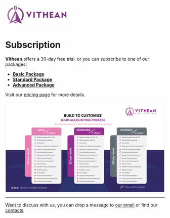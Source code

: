 <img align="center" width="200" style="margin:auto; width: 200px;" title="logo" src="../assets/images/logo.png"><br/>

# Subscription

**Vithean** offers a 30-day free trial, or you can subscribe to one of our packages:

- [**Basic Package**](https://app.vithean.com/signup/register?packageId=66e06e6c-0bd2-4377-8908-95d4a88ec3ac&paymentMode=MONTHLY&buyNow=false)
- [**Standard Package**](https://app.vithean.com/signup/register?packageId=40949891-b6ca-46a9-b627-a061ccaebe8d&paymentMode=MONTHLY&buyNow=false)
- [**Advanced Package**](https://app.vithean.com/signup/register?packageId=10422bb4-256e-4e4f-a540-72f53528a11e&paymentMode=MONTHLY&buyNow=false)

Visit our [pricing page][subscription-url] for more details.

![Subscription Package](../assets/images/01/01-01.png "Subscription Package")

[subscription-url]: https://vithean.com/en/pricing/

---
Want to discuss with us, you can drop a message to <a href="mailto:sales@vithean.com">our email</a> or find our [contacts](../contact.md).
